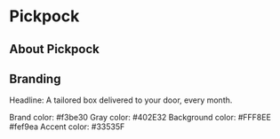 # Pickpock

## About Pickpock

## Branding

Headline: A tailored box delivered to your door, every month.

Brand color: #f3be30
Gray color: #402E32
Background color: #FFF8EE #fef9ea
Accent color: #33535F
